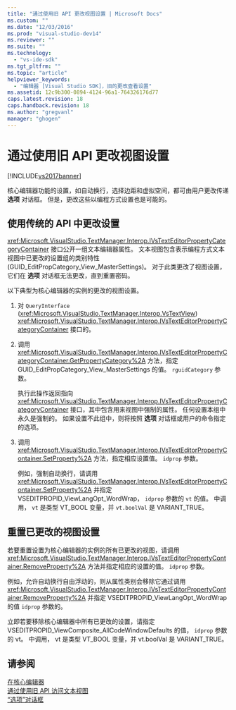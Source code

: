 ```yaml
---
title: "通过使用旧 API 更改视图设置 | Microsoft Docs"
ms.custom: ""
ms.date: "12/03/2016"
ms.prod: "visual-studio-dev14"
ms.reviewer: ""
ms.suite: ""
ms.technology: 
  - "vs-ide-sdk"
ms.tgt_pltfrm: ""
ms.topic: "article"
helpviewer_keywords: 
  - "编辑器 [Visual Studio SDK]，旧的更改查看设置"
ms.assetid: 12c9b300-0894-4124-96a1-764326176d77
caps.latest.revision: 18
caps.handback.revision: 18
ms.author: "gregvanl"
manager: "ghogen"
---
```

# 通过使用旧 API 更改视图设置
[!INCLUDE[vs2017banner](../code-quality/includes/vs2017banner.md)]

核心编辑器功能的设置，如自动换行，选择边距和虚拟空间，都可由用户更改传递 **选项** 对话框。  但是，更改这些以编程方式设置也是可能的。  
  
## 使用传统的 API 中更改设置  
 <xref:Microsoft.VisualStudio.TextManager.Interop.IVsTextEditorPropertyCategoryContainer> 接口公开一组文本编辑器属性。  文本视图包含表示编程方式文本视图中已更改的设置组的类别特性 \(GUID\_EditPropCategory\_View\_MasterSettings\)。  对于此类更改了视图设置，它们在 **选项** 对话框无法更改，直到重置密码。  
  
 以下典型为核心编辑器的实例的更改的视图设置。  
  
1.  对 `QueryInterface` \(<xref:Microsoft.VisualStudio.TextManager.Interop.VsTextView>\) <xref:Microsoft.VisualStudio.TextManager.Interop.IVsTextEditorPropertyCategoryContainer> 接口的。  
  
2.  调用 <xref:Microsoft.VisualStudio.TextManager.Interop.IVsTextEditorPropertyCategoryContainer.GetPropertyCategory%2A> 方法，指定 GUID\_EditPropCategory\_View\_MasterSettings 的值。 `rguidCategory` 参数。  
  
     执行此操作返回指向 <xref:Microsoft.VisualStudio.TextManager.Interop.IVsTextEditorPropertyCategoryContainer> 接口，其中包含用来视图中强制的属性。  任何设置本组中永久是强制的。  如果设置不此组中，则将按照 **选项** 对话框或用户的命令指定的选项。  
  
3.  调用 <xref:Microsoft.VisualStudio.TextManager.Interop.IVsTextEditorPropertyContainer.SetProperty%2A> 方法，指定相应设置值。 `idprop` 参数。  
  
     例如，强制自动换行，请调用 <xref:Microsoft.VisualStudio.TextManager.Interop.IVsTextEditorPropertyContainer.SetProperty%2A> 并指定 VSEDITPROPID\_ViewLangOpt\_WordWrap， `idprop` 参数的 `vt` 的值。  中调用， `vt` 是类型 VT\_BOOL 变量，并 `vt.boolVal` 是 VARIANT\_TRUE。  
  
## 重置已更改的视图设置  
 若要重置设置为核心编辑器的实例的所有已更改的视图，请调用 <xref:Microsoft.VisualStudio.TextManager.Interop.IVsTextEditorPropertyContainer.RemoveProperty%2A> 方法并指定相应的设置的值。 `idprop` 参数。  
  
 例如，允许自动换行自由浮动的，则从属性类别会移除它通过调用 <xref:Microsoft.VisualStudio.TextManager.Interop.IVsTextEditorPropertyContainer.RemoveProperty%2A> 并指定 VSEDITPROPID\_ViewLangOpt\_WordWrap 的值 `idprop` 参数的。  
  
 立即若要移除核心编辑器中所有已更改的设置，请指定 VSEDITPROPID\_ViewComposite\_AllCodeWindowDefaults 的值， `idprop` 参数的 vt。  中调用， vt 是类型 VT\_BOOL 变量，并 vt.boolVal 是 VARIANT\_TRUE。  
  
## 请参阅  
 [在核心编辑器](../extensibility/inside-the-core-editor.md)   
 [通过使用旧 API 访问文本视图](../extensibility/accessing-thetext-view-by-using-the-legacy-api.md)   
 [“选项”对话框](../ide/reference/options-dialog-box-visual-studio.md)